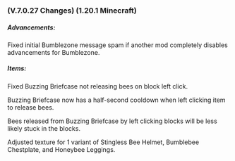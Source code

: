 ### **(V.7.0.27 Changes) (1.20.1 Minecraft)**

##### Advancements:
Fixed initial Bumblezone message spam if another mod completely disables advancements for Bumblezone.

##### Items:
Fixed Buzzing Briefcase not releasing bees on block left click.

Buzzing Briefcase now has a half-second cooldown when left clicking item to release bees.

Bees released from Buzzing Briefcase by left clicking blocks will be less likely stuck in the blocks.

Adjusted texture for 1 variant of Stingless Bee Helmet, Bumblebee Chestplate, and Honeybee Leggings.